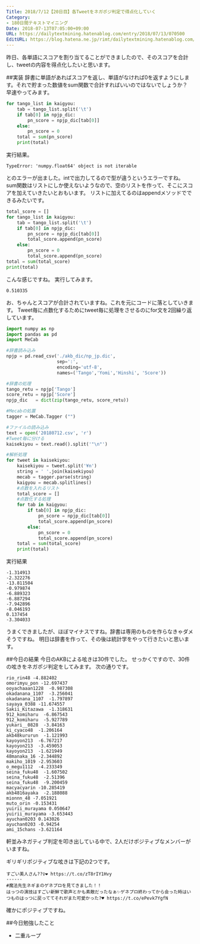 ```yaml
---
Title: 2018/7/12【20日目】各Tweetをネガポジ判定で得点化していく
Category:
- 180日間テキストマイニング
Date: 2018-07-13T07:05:00+09:00
URL: https://dailytextmining.hatenablog.com/entry/2018/07/13/070500
EditURL: https://blog.hatena.ne.jp/rimt/dailytextmining.hatenablog.com/atom/entry/10257846132600644545
---
```


昨日、各単語にスコアを割り当てることができましたので、そのスコアを合計し、tweetの内容を得点化したいと思います。

##実装
辞書に単語があればスコアを返し、単語がなければ0を返すようにします。それで貯まった数値をsum関数で合計すればいいのではないでしょうか？
早速やってみます。

```python
for tango_list in kaigyou:
    tab = tango_list.split('\t')
    if tab[0] in npjp_dic:
        pn_score = npjp_dic[tab[0]]
    else:
        pn_score = 0
    total = sum(pn_score)
    print(total)
```
実行結果。
```
TypeError: 'numpy.float64' object is not iterable
```
とのエラーが出ました。intで出力してるので型が違うというエラーですね。
sum関数はリストにしか使えないようなので、空のリストを作って、そこにスコアを加えていきたいとおもいます。
リストに加えてるのはappendメソッドでできるみたいです。

```python
total_score = []
for tango_list in kaigyou:
    tab = tango_list.split('\t')
    if tab[0] in npjp_dic:
        pn_score = npjp_dic[tab[0]]
        total_score.append(pn_score)
    else:
        pn_score = 0
        total_score.append(pn_score)
total = sum(total_score)
print(total)
```
こんな感じですね。
実行してみます。
```
0.510335
```
お、ちゃんとスコアが合計されていますね。これを元にコードに落としていきます。
Tweet毎に点数化するためにtweet毎に処理をさせるのにfor文を2回繰り返しています。

```python
import numpy as np
import pandas as pd
import MeCab

#辞書読み込み
npjp = pd.read_csv('./akb_dic/np_jp.dic',
                   sep=':',
                   encoding='utf-8',
                   names=('Tango','Yomi','Hinshi', 'Score'))

#辞書の処理
tango_retu = npjp['Tango']
score_retu = npjp['Score']
npjp_dic   = dict(zip(tango_retu, score_retu))

#Mecabの処置
tagger = MeCab.Tagger ("")

#ファイルの読み込み
text = open('20180712.csv', 'r')
#Tweet毎に分ける
kaisekiyou = text.read().split('"\n"')

#解析処理
for tweet in kaisekiyou:
    kaisekiyou = tweet.split('¥n')
    string = ' '.join(kaisekiyou)
    mecab = tagger.parse(string)
    kaigyou = mecab.splitlines()
    #点数を入れるリスト
    total_score = []
    #点数化する処理
    for tab in kaigyou:
        if tab[0] in npjp_dic:
            pn_score = npjp_dic[tab[0]]
            total_score.append(pn_score)
        else:
            pn_score = 0
            total_score.append(pn_score)
    total = sum(total_score)
    print(total)
```
実行結果
```
-1.314913
-2.322276
-13.811504
-0.979874
-6.889323
-6.887294
-7.942896
-8.046193
0.137454
-3.304033
```
うまくできましたが、ほぼマイナスですね。辞書は専用のものを作らなきゃダメそうですね。
明日は辞書を作って、その後は統計学をやって行きたいと思います。

##今日の結果
今日のAKBによる呟きは30件でした。
せっかくですので、30件の呟きをネガポジ判定をしてみます。
次の通りです。

```
rio_rin48 -4.882402
omorimyu_pon -12.697437
ooyachaaan1228  -0.987308
okadanana_1107  -3.256041
okadanana_1107  -1.797897
sayaya_0388 -11.674557
Sakii_Kitazawa  -1.318631
912_komiharu  -6.867543
912_komiharu  -5.927789
yukari__0828  -3.84163
ki_cyaco48  -1.206164
akb48kururun  -1.121993
kayoyon213  -6.767217
kayoyon213  -3.459053
kayoyon213  -1.621949
48manaka_16 -2.344892
makiho_1019 -2.953603
o_megu1112  -4.233349
seina_fuku48  -1.607502
seina_fuku48  -2.51396
seina_fuku48  -9.200459
macyacyarin -10.285419
akb4816ayaka  -2.188088
mionnn_48 -7.051921
muto_orin -0.153431
yuirii_murayama 0.050647
yuirii_murayama -3.653443
ayuchan0203 0.143026
ayuchan0203 -0.94254
ami_15chans -3.621164
```
軒並みネガティブ判定を叩き出している中で、2人だけポジティブなメンバーがいますね。

ギリギリポジティブな呟きは下記の2つです。
```
すごい美人さん??‍♀️❤️ https://t.co/zT8rIY1Hvy
------
#魔法先生ネギまのゲネプロを見てきました！！
はっつの演技はすごい新鮮で歌声とかも素敵だったなぁ✨ゲネプロ終わってから会った時はいつものはっつに戻っててそれがまた可愛かった?♥︎ https://t.co/ePevk7YgfN
```
確かにポジティブですね。

##今日勉強したこと
- 二重ループ
